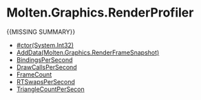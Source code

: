 ﻿  
# Molten.Graphics.RenderProfiler
{{MISSING SUMMARY}}
  
*  [#ctor(System.Int32)](docs/Molten.Render/Molten/Graphics/RenderProfiler/#ctor.md)  
*  [AddData(Molten.Graphics.RenderFrameSnapshot)](docs/Molten.Render/Molten/Graphics/RenderProfiler/AddData.md)  
*  [BindingsPerSecond](docs/Molten.Render/Molten/Graphics/RenderProfiler/BindingsPerSecond.md)  
*  [DrawCallsPerSecond](docs/Molten.Render/Molten/Graphics/RenderProfiler/DrawCallsPerSecond.md)  
*  [FrameCount](docs/Molten.Render/Molten/Graphics/RenderProfiler/FrameCount.md)  
*  [RTSwapsPerSecond](docs/Molten.Render/Molten/Graphics/RenderProfiler/RTSwapsPerSecond.md)  
*  [TriangleCountPerSecon](docs/Molten.Render/Molten/Graphics/RenderProfiler/TriangleCountPerSecon.md)
